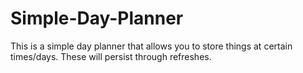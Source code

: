 # Simple-Day-Planner
This is a simple day planner that allows you to store things at certain times/days. These will persist through refreshes. 

